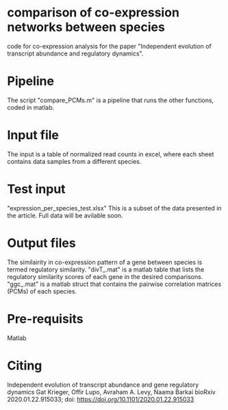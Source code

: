 # comparison of co-expression networks between species
code for co-expression analysis for the paper "Independent evolution of transcript abundance and regulatory dynamics". 

# Pipeline
The script "compare_PCMs.m" is a pipeline that runs the other functions, coded in matlab.
# Input file
The input is a table of normalized read counts in excel, where each sheet contains data samples from a different species.
# Test input
"expression_per_species_test.xlsx"
This is a subset of the data presented in the article.
Full data will be avilable soon.
# Output files
The similairity in co-expression pattern of a gene between species is termed regulatory similarity.
"divT_<date>.mat" is a matlab table that lists the regulatory similarity scores of each gene in the desired comparisons.
"ggc_<date>.mat" is a matlab struct that contains the pairwise correlation matrices (PCMs) of each species.
# Pre-requisits
Matlab
# Citing
Independent evolution of transcript abundance and gene regulatory dynamics
Gat Krieger, Offir Lupo, Avraham A. Levy, Naama Barkai
bioRxiv 2020.01.22.915033; doi: https://doi.org/10.1101/2020.01.22.915033

